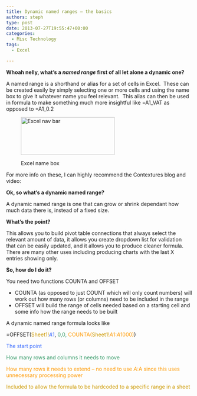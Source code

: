 ```yaml
---
title: Dynamic named ranges – the basics
authors: steph
type: post
date: 2013-07-27T19:55:47+00:00
categories:
  - Misc Technology
tags:
  - Excel

---
```

**Whoah nelly, what&#8217;s a _named range_ first of all let alone a dynamic one?**

A named range is a shorthand or alias for a set of cells in Excel.  These can be created easily by simply selecting one or more cells and using the name box to give it whatever name you feel relevant.  This alias can then be used in formula to make something much more insightful like =A1_VAT as opposed to =A1_0.2<figure id="attachment_58201" style="width: 254px" class="wp-caption alignnone">

[<img class="size-full wp-image-58201" alt="Excel nav bar" src="../img/2013-08-27-20_13_19-Microsoft-Excel-Book1_xkzrvi_calvkf.png" width="254" height="102" />][1]<figcaption class="wp-caption-text">Excel name box</figcaption></figure> 

For more info on these, I can highly recommend the Contextures blog and video:



**Ok, so what&#8217;s a dynamic named range?**

A dynamic named range is one that can grow or shrink dependant how much data there is, instead of a fixed size.

**What&#8217;s the point?**

This allows you to build pivot table connections that always select the relevant amount of data, it allows you create dropdown list for validation that can be easily updated, and it allows you to produce cleaner formula.  There are many other uses including producing charts with the last X entries showing only.

**So, how do I do it?**

You need two functions COUNTA and OFFSET

  * COUNTA (as opposed to just COUNT which will only count numbers) will work out how many rows (or columns) need to be included in the range
  * OFFSET will build the range of cells needed based on a starting cell and some info how the range needs to be built

A dynamic named range formula looks like

=OFFSET(<span style="color: #cc9900;">Sheet1!</span><span style="color: #3366ff;">$A$1</span>, <span style="color: #339966;">0,0,</span> <span style="color: #ff9900;">COUNTA(<span style="color: #cc9900;">Sheet1!</span>$A$1:$A$1000)</span>)

<span style="color: #3366ff;">The start point</span>

<span style="color: #339966;">How many rows and columns it needs to move</span>

<span style="color: #ff9900;">How many rows it needs to extend &#8211; no need to use $A:$A since this uses unnecessary processing power</span>

<span style="color: #cc9900;">Included to allow the formula to be hardcoded to a specific range in a sheet</span>

&nbsp;

&nbsp;

 [1]: ../img/2013-08-27-20_13_19-Microsoft-Excel-Book1_xkzrvi_calvkf.png
